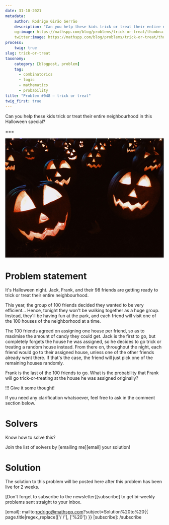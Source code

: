 ```yaml
---
date: 31-10-2021
metadata:
    author: Rodrigo Girão Serrão
    description: "Can you help these kids trick or treat their entire neighbourhood in this Halloween special?"
    og:image: https://mathspp.com/blog/problems/trick-or-treat/thumbnail.png
    twitter:image: https://mathspp.com/blog/problems/trick-or-treat/thumbnail.png
process:
    twig: true
slug: trick-or-treat
taxonomy:
    category: [blogpost, problem]
    tag:
      - combinatorics
      - logic
      - mathematics
      - probability
title: "Problem #048 – trick or treat"
twig_first: true
---
```


Can you help these kids trick or treat their entire neighbourhood in this Halloween special?

===

![A pumpkin patch with Halloween-themed carved pumpkins.](thumbnail.png "Photo by Taylor Rooney on Unsplash.")

# Problem statement

It's Halloween night.
Jack, Frank, and their 98 friends are getting ready to trick or treat their entire neighbourhood.

This year, the group of 100 friends decided they wanted to be very efficient...
Hence, tonight they won't be walking together as a huge group.
Instead, they'll be having fun at the park, and each friend will visit one of the 100 houses of the neighborhood at a time.

The 100 friends agreed on assigning one house per friend, so as to maximise the amount of candy they could get.
Jack is the first to go, but completely forgets the house he was assigned, so he decides to go trick or treating a random house instead.
From there on, throughout the night, each friend would go to their assigned house, unless one of the other friends already went there.
If that's the case, the friend will just pick one of the remaining houses randomly.

Frank is the last of the 100 friends to go.
What is the probability that Frank will go trick-or-treating at the house he was assigned originally?

!!! Give it some thought!

If you need any clarification whatsoever, feel free to ask in the comment section below.


# Solvers

Know how to solve this?

Join the list of solvers by [emailing me][email] your solution!


# Solution

The solution to this problem will be posted here after this problem has been live for 2 weeks.

[Don't forget to subscribe to the newsletter][subscribe] to get bi-weekly
problems sent straight to your inbox.

[email]: mailto:rodrigo@mathspp.com?subject=Solution%20to%20{{ page.title|regex_replace(['/ /'], ['%20']) }}
[subscribe]: /subscribe
